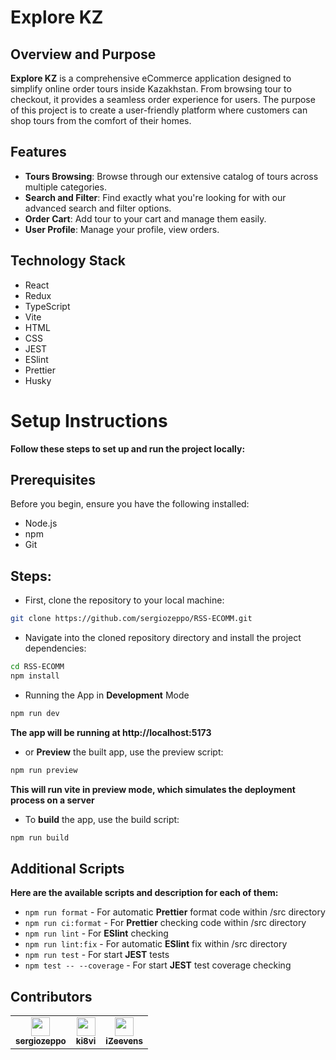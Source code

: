 # Explore KZ

## Overview and Purpose

**Explore KZ** is a comprehensive eCommerce application designed to simplify online order tours inside Kazakhstan. From browsing tour to checkout, it provides a seamless order experience for users.
The purpose of this project is to create a user-friendly platform where customers can shop tours from the comfort of their homes.

## Features

-   **Tours Browsing**: Browse through our extensive catalog of tours across multiple categories.
-   **Search and Filter**: Find exactly what you're looking for with our advanced search and filter options.
-   **Order Cart**: Add tour to your cart and manage them easily.
-   **User Profile**: Manage your profile, view orders.

## Technology Stack

-   React
-   Redux
-   TypeScript
-   Vite
-   HTML
-   CSS
-   JEST
-   ESlint
-   Prettier
-   Husky

# Setup Instructions

**Follow these steps to set up and run the project locally:**

## Prerequisites

Before you begin, ensure you have the following installed:

-   Node.js
-   npm
-   Git

## Steps:

-   First, clone the repository to your local machine:

```bash
git clone https://github.com/sergiozeppo/RSS-ECOMM.git
```

-   Navigate into the cloned repository directory and install the project dependencies:

```bash
cd RSS-ECOMM
npm install
```

-   Running the App in **Development** Mode

```bash
npm run dev
```

**The app will be running at http://localhost:5173**

-   or **Preview** the built app, use the preview script:

```bash
npm run preview
```

**This will run vite in preview mode, which simulates the deployment process on a server**

-   To **build** the app, use the build script:

```bash
npm run build
```

## Additional Scripts

**Here are the available scripts and description for each of them:**

-   `npm run format` - For automatic **Prettier** format code within /src directory
-   `npm run ci:format` - For **Prettier** checking code within /src directory
-   `npm run lint` - For **ESlint** checking
-   `npm run lint:fix` - For automatic **ESlint** fix within /src directory
-   `npm run test` - For start **JEST** tests
-   `npm test -- --coverage` - For start **JEST** test coverage checking

## Contributors

<table>
  <tr>
    <td align="center"><a href="https://github.com/sergiozeppo"><img src="https://github.com/sergiozeppo.png" width="30px;" alt=""/><br /><sub><b>sergiozeppo</b></sub></a><br /></td>
    <td align="center"><a href="https://github.com/ki8vi"><img src="https://github.com/ki8vi.png" width="30px;" alt=""/><br /><sub><b>ki8vi</b></sub></a><br /></td>
    <td align="center"><a href="https://github.com/izeevens"><img src="https://github.com/izeevens.png" width="30px;" alt=""/><br /><sub><b>iZeevens</b></sub></a><br /></td>
  </tr>
</table>
